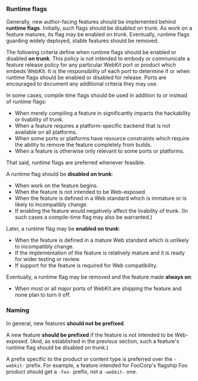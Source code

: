 ### Runtime flags

Generally, new author-facing features should be implemented behind **runtime flags**. Initially, such flags should be disabled on trunk. As work on a feature matures, its flag may be enabled on trunk. Eventually, runtime flags guarding widely deployed, stable features should be removed.

The following criteria define when runtime flags should be enabled or disabled **on trunk**. This policy is not intended to embody or communicate a feature release policy for any particular WebKit port or product which embeds WebKit. It is the responsibility of each port to determine if or when runtime flags should be enabled or disabled for release. Ports are encouraged to document any additional criteria they may use.

In some cases, compile time flags should be used in addition to or instead of runtime flags:

* When merely compiling a feature in significantly impacts the hackability or livability of trunk.
* When a feature requires a platform-specific backend that is not available on all platforms.
* When some ports or platforms have resource constraints which require the ability to remove the feature completely from builds.
* When a feature is otherwise only relevant to some ports or platforms.

That said, runtime flags are preferred whenever feasible.

A runtime flag should be **disabled on trunk**:

* When work on the feature begins.
* When the feature is not intended to be Web-exposed.
* When the feature is defined in a Web standard which is immature or is likely to incompatibly change.
* If enabling the feature would negatively affect the livability of trunk. (In such cases a compile-time flag may also be warranted.)

Later, a runtime flag may be **enabled on trunk**:

* When the feature is defined in a mature Web standard which is unlikely to incompatibly change.
* If the implementation of the feature is relatively mature and it is ready for wider testing or review.
* If support for the feature is required for Web compatibility.

Eventually, a runtime flag may be removed and the feature made **always on**:

* When most or all major ports of WebKit are shipping the feature and none plan to turn it off.

### Naming

In general, new features **should not be prefixed**.

A new feature **should be prefixed** if the feature is not intended to be Web-exposed. (And, as established in the previous section, such a feature's runtime flag should be disabled on trunk.)

A prefix specific to the product or content type is preferred over the `-webkit-` prefix. For example, a feature intended for FooCorp's flagship Foo product should get a `-foo-` prefix, not a `-webkit-` one.
